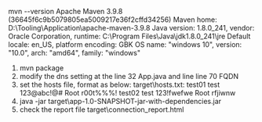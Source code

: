 mvn --version
Apache Maven 3.9.8 (36645f6c9b5079805ea5009217e36f2cffd34256)
Maven home: D:\Tooling\Application\apache-maven-3.9.8
Java version: 1.8.0_241, vendor: Oracle Corporation, runtime: C:\Program Files\Java\jdk1.8.0_241\jre
Default locale: en_US, platform encoding: GBK
OS name: "windows 10", version: "10.0", arch: "amd64", family: "windows"

1. mvn package
2. modify the dns setting at the line 32 App.java and line line 70 FQDN
3. set the hosts file, format as below:
   target\hosts.txt:
   test01 test 123@abc!@# Root r00t%%%!
   test02 test 123!fwefwe Root rfjiwnw
4.  java -jar target\app-1.0-SNAPSHOT-jar-with-dependencies.jar
5.  check the report file target\connection_report.html
